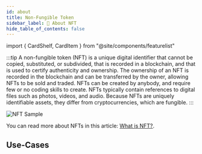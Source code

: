 ```yaml
---
id: about
title: Non-Fungible Token
sidebar_label: 🔎 About NFT
hide_table_of_contents: false
---
```


import { CardShelf, CardItem } from "@site/components/featurelist"

:::tip
A non-fungible token (NFT) is a unique digital identifier that cannot be copied, substituted, or subdivided, that is recorded in a blockchain, and that is used to certify authenticity and ownership. The ownership of an NFT is recorded in the blockchain and can be transferred by the owner, allowing NFTs to be sold and traded. NFTs can be created by anybody, and require few or no coding skills to create. NFTs typically contain references to digital files such as photos, videos, and audio. Because NFTs are uniquely identifiable assets, they differ from cryptocurrencies, which are fungible.
:::

![NFT Sample](/img/guide/nft-sample-2.png "NFT Sample")

You can read more about NFTs in this article: [What is NFT?](https://blog.anirudha.dev/what-is-nft).

## Use-Cases

<CardShelf>
    <CardItem image="https://i.imgur.com/gz8c8Xs.jpg" title="Digital Art" />
    <CardItem image="https://i.imgur.com/tv6t72p.png" title="Gaming" />
    <CardItem image="https://i.imgur.com/6Lzd3UK.jpg" title="Sports" />
    <CardItem image="https://i.imgur.com/H9R3lKt.jpg" title="Tickets" />
</CardShelf>
<CardShelf>
    <CardItem image="https://i.imgur.com/OSsoQHC.gif" title="Digital Avatars" />
    <CardItem image="https://i.imgur.com/KAJibNp.jpg" title="Virtual Land" />
    <CardItem image="https://i.imgur.com/HwgMyO4.png" title="Literature and Books" />
    <CardItem image="https://i.imgur.com/6A5ib1J.jpg" title="Tweets" />
</CardShelf>
<CardShelf>
    <CardItem image="https://i.imgur.com/f9eODs7.jpg" title="Fashion NFT" />
    <CardItem image="https://i.imgur.com/qc698jt.jpg" title="Carbon Offsets" />
    <CardItem image="https://i.imgur.com/450Iple.png" title="Github Commits NFT" />
    <CardItem image="https://i.imgur.com/SnJ6x7k.jpg" title="Architecture NFT" />
</CardShelf>
